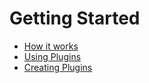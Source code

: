 # Getting Started

* [How it works](HowItWorks.md)
* [Using Plugins](UsingPlugins.md)
* [Creating Plugins](CreatingPlugins.md)


